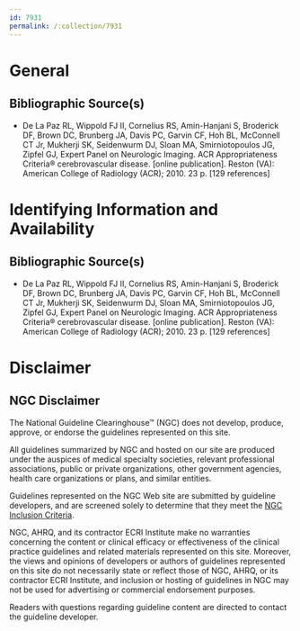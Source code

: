 ```yaml
---
id: 7931
permalink: /:collection/7931
---
```


# General

## Bibliographic Source(s)

- De La Paz RL, Wippold FJ II, Cornelius RS, Amin-Hanjani S, Broderick DF, Brown DC, Brunberg JA, Davis PC, Garvin CF, Hoh BL, McConnell CT Jr, Mukherji SK, Seidenwurm DJ, Sloan MA, Smirniotopoulos JG, Zipfel GJ, Expert Panel on Neurologic Imaging. ACR Appropriateness Criteria® cerebrovascular disease. [online publication]. Reston (VA): American College of Radiology (ACR); 2010. 23 p. [129 references]

# Identifying Information and Availability

## Bibliographic Source(s)

- De La Paz RL, Wippold FJ II, Cornelius RS, Amin-Hanjani S, Broderick DF, Brown DC, Brunberg JA, Davis PC, Garvin CF, Hoh BL, McConnell CT Jr, Mukherji SK, Seidenwurm DJ, Sloan MA, Smirniotopoulos JG, Zipfel GJ, Expert Panel on Neurologic Imaging. ACR Appropriateness Criteria® cerebrovascular disease. [online publication]. Reston (VA): American College of Radiology (ACR); 2010. 23 p. [129 references]

# Disclaimer

## NGC Disclaimer

The National Guideline Clearinghouse™ (NGC) does not develop, produce, approve, or endorse the guidelines represented on this site.

All guidelines summarized by NGC and hosted on our site are produced under the auspices of medical specialty societies, relevant professional associations, public or private organizations, other government agencies, health care organizations or plans, and similar entities.

Guidelines represented on the NGC Web site are submitted by guideline developers, and are screened solely to determine that they meet the [NGC Inclusion Criteria](/help-and-about/summaries/inclusion-criteria).

NGC, AHRQ, and its contractor ECRI Institute make no warranties concerning the content or clinical efficacy or effectiveness of the clinical practice guidelines and related materials represented on this site. Moreover, the views and opinions of developers or authors of guidelines represented on this site do not necessarily state or reflect those of NGC, AHRQ, or its contractor ECRI Institute, and inclusion or hosting of guidelines in NGC may not be used for advertising or commercial endorsement purposes.

Readers with questions regarding guideline content are directed to contact the guideline developer.

